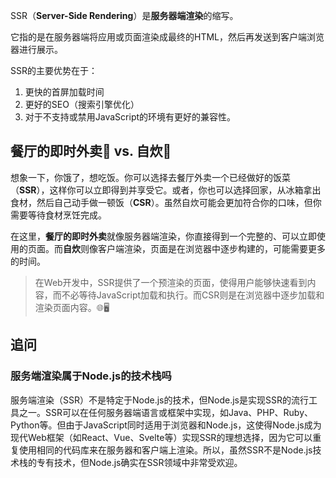 SSR（**Server-Side Rendering**）是**服务器端渲染**的缩写。

它指的是在服务器端将应用或页面渲染成最终的HTML，然后再发送到客户端浏览器进行展示。

SSR的主要优势在于：
1. 更快的首屏加载时间
2. 更好的SEO（搜索引擎优化）
3. 对于不支持或禁用JavaScript的环境有更好的兼容性。

## 餐厅的即时外卖🍱 vs. 自炊🍳

想象一下，你饿了，想吃饭。你可以选择去餐厅外卖一个已经做好的饭菜（**SSR**），这样你可以立即得到并享受它。或者，你也可以选择回家，从冰箱拿出食材，然后自己动手做一顿饭（**CSR**）。虽然自炊可能会更加符合你的口味，但你需要等待食材烹饪完成。

在这里，**餐厅的即时外卖**就像服务器端渲染，你直接得到一个完整的、可以立即使用的页面。而**自炊**则像客户端渲染，页面是在浏览器中逐步构建的，可能需要更多的时间。

>  在Web开发中，SSR提供了一个预渲染的页面，使得用户能够快速看到内容，而不必等待JavaScript加载和执行。而CSR则是在浏览器中逐步加载和渲染页面内容。🌐🖥️


## 追问

### 服务端渲染属于Node.js的技术栈吗

服务端渲染（SSR）不是特定于Node.js的技术，但Node.js是实现SSR的流行工具之一。SSR可以在任何服务器端语言或框架中实现，如Java、PHP、Ruby、Python等。但由于JavaScript同时适用于浏览器和Node.js，这使得Node.js成为现代Web框架（如React、Vue、Svelte等）实现SSR的理想选择，因为它可以重复使用相同的代码库来在服务器和客户端上渲染。所以，虽然SSR不是Node.js技术栈的专有技术，但Node.js确实在SSR领域中非常受欢迎。